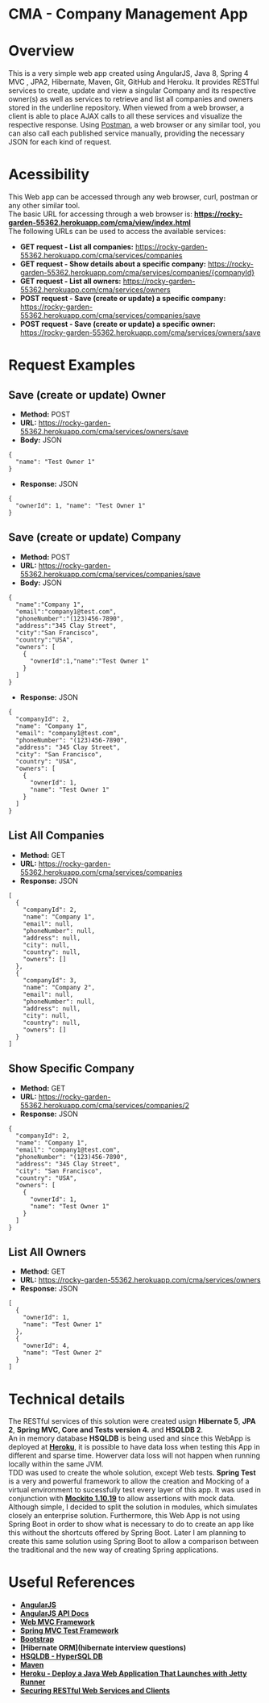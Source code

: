 # CMA - Company Management App

# Overview #
This is a very simple web app created using AngularJS, Java 8, Spring 4 MVC , JPA2, Hibernate, Maven, Git, GitHub and Heroku. It provides RESTful services to create, update and view a singular Company and its respective owner(s) as well as services to retrieve and list all companies and owners stored in the underline repository. When viewed from a web browser, a client is able to place AJAX calls to all these services and visualize the respective response. Using [Postman](https://www.getpostman.com), a web browser or any similar tool, you can also call each published service manually, providing the necessary JSON for each kind of request.

# Acessibility #
This Web app can be accessed through any web browser, curl, postman or any other similar tool.  
The basic URL for accessing through a web browser is: **https://rocky-garden-55362.herokuapp.com/cma/view/index.html**  
The following URLs can be used to access the available services:
* **GET request - List all companies:** https://rocky-garden-55362.herokuapp.com/cma/services/companies
* **GET request - Show details about a specific company:** https://rocky-garden-55362.herokuapp.com/cma/services/companies/{companyId}
* **GET request - List all owners:** https://rocky-garden-55362.herokuapp.com/cma/services/owners
* **POST request - Save (create or update) a specific company:** https://rocky-garden-55362.herokuapp.com/cma/services/companies/save
* **POST request - Save (create or update) a specific owner:** https://rocky-garden-55362.herokuapp.com/cma/services/owners/save

# Request Examples #

## Save (create or update) Owner ##
* **Method:** POST
* **URL:** https://rocky-garden-55362.herokuapp.com/cma/services/owners/save
* **Body:** JSON 
```
{
  "name": "Test Owner 1" 
}
```
* **Response:** JSON
```
{
  "ownerId": 1, "name": "Test Owner 1" 
}
```

## Save (create or update) Company ##
* **Method:** POST
* **URL:** https://rocky-garden-55362.herokuapp.com/cma/services/companies/save
* **Body:** JSON
```
{
  "name":"Company 1",
  "email":"company1@test.com",
  "phoneNumber":"(123)456-7890",
  "address":"345 Clay Street",
  "city":"San Francisco",
  "country":"USA",
  "owners": [
    {
      "ownerId":1,"name":"Test Owner 1"
    }
  ]
}
```
* **Response:** JSON
```
{
  "companyId": 2,
  "name": "Company 1",
  "email": "company1@test.com",
  "phoneNumber": "(123)456-7890",
  "address": "345 Clay Street",
  "city": "San Francisco",
  "country": "USA",
  "owners": [
    {
      "ownerId": 1,
      "name": "Test Owner 1"
    }
  ]
}
```

## List All Companies ##
* **Method:** GET
* **URL:** https://rocky-garden-55362.herokuapp.com/cma/services/companies
* **Response:** JSON
```
[
  {
    "companyId": 2,
    "name": "Company 1",
    "email": null,
    "phoneNumber": null,
    "address": null,
    "city": null,
    "country": null,
    "owners": []
  },
  {
    "companyId": 3,
    "name": "Company 2",
    "email": null,
    "phoneNumber": null,
    "address": null,
    "city": null,
    "country": null,
    "owners": []
  }
]
```

## Show Specific Company ##
* **Method:** GET
* **URL:** https://rocky-garden-55362.herokuapp.com/cma/services/companies/2
* **Response:** JSON
```
{
  "companyId": 2,
  "name": "Company 1",
  "email": "company1@test.com",
  "phoneNumber": "(123)456-7890",
  "address": "345 Clay Street",
  "city": "San Francisco",
  "country": "USA",
  "owners": [
    {
      "ownerId": 1,
      "name": "Test Owner 1"
    }
  ]
}
```

## List All Owners ##
* **Method:** GET
* **URL:** https://rocky-garden-55362.herokuapp.com/cma/services/owners
* **Response:** JSON
```
[
  {
    "ownerId": 1,
    "name": "Test Owner 1"
  },
  {
    "ownerId": 4,
    "name": "Test Owner 2"
  }
]
```


# Technical details #
The RESTful services of this solution were created usign **Hibernate 5**, **JPA 2**, **Spring MVC, Core and Tests version 4.** and **HSQLDB 2**.  
An in memory database **HSQLDB** is being used and since this WebApp is deployed at **[Heroku](https://dashboard.heroku.com)**, it is possible to have data loss when testing this App in different and sparse time. Howerver data loss will not happen when running locally within the same JVM.  
TDD was used to create the whole solution, except Web tests. **Spring Test** is a very and powerful framework to allow the creation and Mocking of a virtual environment to sucessfully test every layer of this app. It was used in conjunction with **[Mockito 1.10.19](http://mockito.org)** to allow assertions with mock data.  
Although simple, I decided to split the solution in modules, which simulates closely an enterprise solution. Furthermore, this Web App is not using Spring Boot in order to show what is necessary to do to create an app like this without the shortcuts offered by Spring Boot. Later I am planning to create this same solution using Spring Boot to allow a comparison between the traditional and the new way of creating Spring applications.

# Useful References #
* **[AngularJS](https://angularjs.org)**
* **[AngularJS API Docs](https://docs.angularjs.org/api)**
* **[Web MVC Framework](http://docs.spring.io/spring/docs/current/spring-framework-reference/html/mvc.html#mvc-servlet)**
* **[Spring MVC Test Framework](http://docs.spring.io/spring/docs/current/spring-framework-reference/html/integration-testing.html#spring-mvc-test-framework)**
* **[Bootstrap](http://getbootstrap.com)** 
* **[Hibernate ORM](hibernate interview questions)**
* **[HSQLDB - HyperSQL DB](http://hsqldb.org)**
* **[Maven](http://maven.apache.org)**
* **[Heroku - Deploy a Java Web Application That Launches with Jetty Runner](https://devcenter.heroku.com/articles/deploy-a-java-web-application-that-launches-with-jetty-runner)**
* **[Securing RESTful Web Services and Clients](http://docs.oracle.com/middleware/1212/wls/RESTF/secure-restful-service.htm#RESTF280)**
